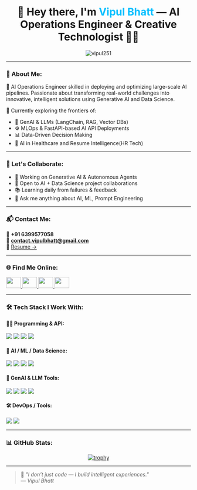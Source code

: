 <h1 align="center">🚀 Hey there, I'm <span style="color:#00BFFF">Vipul Bhatt</span> — AI Operations Engineer & Creative Technologist 👨‍💻</h1>

<p align="center">
  <img src="https://komarev.com/ghpvc/?username=vipul251&label=Profile%20views&color=0e75b6&style=flat" alt="vipul251" />
</p>

---

### 🧠 About Me:

🎯 AI Operations Engineer skilled in deploying and optimizing large-scale AI pipelines. Passionate about transforming real-world challenges into innovative, intelligent solutions using Generative AI and Data Science.

🔬 Currently exploring the frontiers of:
- 🌟 GenAI & LLMs (LangChain, RAG, Vector DBs)
- ⚙️ MLOps & FastAPI-based AI API Deployments
- 📊 Data-Driven Decision Making
- 🧠 AI in Healthcare and Resume Intelligence(HR Tech)

---

### 🤝 Let's Collaborate:

- 🤖 Working on Generative AI & Autonomous Agents
- 🤝 Open to AI + Data Science project collaborations
- 📚 Learning daily from failures & feedback
- 💬 Ask me anything about AI, ML, Prompt Engineering

---

### 📬 Contact Me:

📱 **+91 6399577058**  
📧 **contact.vipulbhatt@gmail.com**  
📄 [Resume →](https://drive.google.com/file/d/1QNk9G25UDLsHvVdRNyZrS5K4ugs0WdWo/view?usp=sharing)

---

### 🌐 Find Me Online:

<p align="left">
  <a href="https://linkedin.com/in/vipul bhatt" target="blank">
    <img src="https://raw.githubusercontent.com/rahuldkjain/github-profile-readme-generator/master/src/images/icons/Social/linked-in-alt.svg" height="30" width="40" />
  </a>
  <a href="https://instagram.com/vipul_.bhatt" target="blank">
    <img src="https://raw.githubusercontent.com/rahuldkjain/github-profile-readme-generator/master/src/images/icons/Social/instagram.svg" height="30" width="40" />
  </a>
  <a href="https://twitter.com/vipul_25" target="blank">
    <img src="https://raw.githubusercontent.com/rahuldkjain/github-profile-readme-generator/master/src/images/icons/Social/twitter.svg" height="30" width="40" />
  </a>
  <a href="https://kaggle.com/vipulllll" target="blank">
    <img src="https://raw.githubusercontent.com/rahuldkjain/github-profile-readme-generator/master/src/images/icons/Social/kaggle.svg" height="30" width="40" />
  </a>
</p>

---

### 🛠 Tech Stack I Work With:

#### 👨‍💻 Programming & API:
<p>
  <img src="https://img.shields.io/badge/Python-FFD43B?style=flat&logo=python&logoColor=blue"/>
  <img src="https://img.shields.io/badge/FastAPI-005571?style=flat&logo=fastapi"/>
  <img src="https://img.shields.io/badge/SQLite3-003B57?style=flat&logo=sqlite&logoColor=white"/>
  <img src="https://img.shields.io/badge/PostgreSQL-336791?style=flat&logo=postgresql&logoColor=white"/>
</p>

#### 🧠 AI / ML / Data Science:
<p>
  <img src="https://img.shields.io/badge/LLM-800080?style=flat"/>
  <img src="https://img.shields.io/badge/Scikit--Learn-F7931E?style=flat&logo=scikit-learn&logoColor=white"/>
  <img src="https://img.shields.io/badge/TensorFlow-FF6F00?style=flat&logo=tensorflow&logoColor=white"/>
  <img src="https://img.shields.io/badge/PyTorch-EE4C2C?style=flat&logo=pytorch&logoColor=white"/>
</p>

#### 🔮 GenAI & LLM Tools:
<p>
  <img src="https://img.shields.io/badge/LangChain-blueviolet?style=flat"/>
  <img src="https://img.shields.io/badge/FAISS-0099cc?style=flat"/>
  <img src="https://img.shields.io/badge/n8n-1F72C0?style=flat&logo=n8n&logoColor=white"/>
  <img src="https://img.shields.io/badge/Langflow-9654A4?style=flat"/>
</p>

#### 🛠 DevOps / Tools:
<p>
  <img src="https://img.shields.io/badge/Docker-2496ED?style=flat&logo=docker&logoColor=white"/>
  <img src="https://img.shields.io/badge/Streamlit-FF4B4B?style=flat&logo=streamlit&logoColor=white"/>
</p>

---

### 📊 GitHub Stats:

<p align="center">
  <a href="https://github.com/ryo-ma/github-profile-trophy">
    <img src="https://github-profile-trophy.vercel.app/?username=vipul251&theme=dracula&row=1&column=7" alt="trophy" />
  </a>
</p>

---

> 🚀 _"I don’t just code — I build intelligent experiences."_  
> — *Vipul Bhatt*
